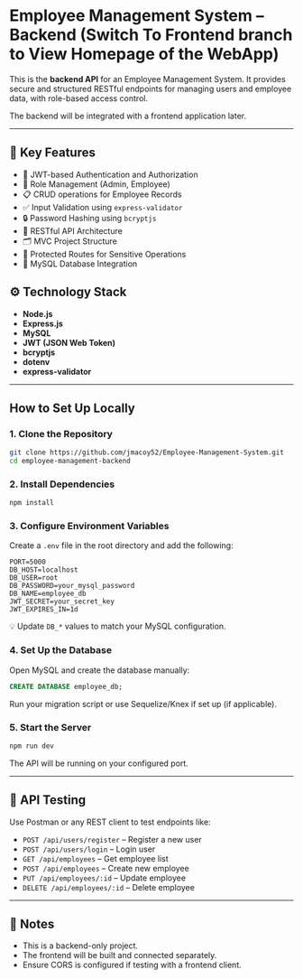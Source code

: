 # Employee Management System – Backend (Switch To Frontend branch to View Homepage of the WebApp)

This is the **backend API** for an Employee Management System. It provides secure and structured RESTful endpoints for managing users and employee data, with role-based access control.

The backend will be integrated with a frontend application later.

---

## 🚀 Key Features

- 🔐 JWT-based Authentication and Authorization
- 👥 Role Management (Admin, Employee)
- 📋 CRUD operations for Employee Records
- ✅ Input Validation using `express-validator`
- 🔒 Password Hashing using `bcryptjs`
- 🔁 RESTful API Architecture
- 🗂️ MVC Project Structure
- 🔐 Protected Routes for Sensitive Operations
- 🐘 MySQL Database Integration


## ⚙️ Technology Stack

- **Node.js**
- **Express.js**
- **MySQL**
- **JWT (JSON Web Token)**
- **bcryptjs**
- **dotenv**
- **express-validator**

---

##  How to Set Up Locally

### 1. Clone the Repository

```bash
git clone https://github.com/jmacoy52/Employee-Management-System.git
cd employee-management-backend
```

### 2. Install Dependencies

```bash
npm install
```

### 3. Configure Environment Variables

Create a `.env` file in the root directory and add the following:

```
PORT=5000
DB_HOST=localhost
DB_USER=root
DB_PASSWORD=your_mysql_password
DB_NAME=employee_db
JWT_SECRET=your_secret_key
JWT_EXPIRES_IN=1d
```

💡 Update `DB_*` values to match your MySQL configuration.

### 4. Set Up the Database

Open MySQL and create the database manually:

```sql
CREATE DATABASE employee_db;
```

Run your migration script or use Sequelize/Knex if set up (if applicable).

### 5. Start the Server

```bash
npm run dev
```

The API will be running on your configured port.

---

## 🧪 API Testing

Use Postman or any REST client to test endpoints like:

- `POST /api/users/register` – Register a new user
- `POST /api/users/login` – Login user
- `GET /api/employees` – Get employee list
- `POST /api/employees` – Create new employee
- `PUT /api/employees/:id` – Update employee
- `DELETE /api/employees/:id` – Delete employee

---

## 📌 Notes

- This is a backend-only project.
- The frontend will be built and connected separately.
- Ensure CORS is configured if testing with a frontend client.
